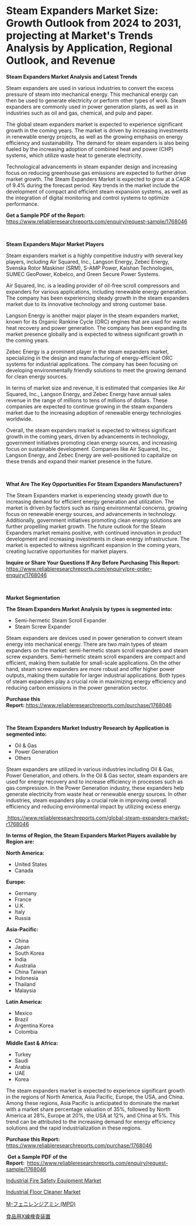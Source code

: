 <p><h1>Steam Expanders Market Size: Growth Outlook from 2024 to 2031, projecting at Market's Trends Analysis by Application, Regional Outlook, and Revenue</h1></p><p><strong>Steam Expanders Market Analysis and Latest Trends</strong></p>
<p><p>Steam expanders are used in various industries to convert the excess pressure of steam into mechanical energy. This mechanical energy can then be used to generate electricity or perform other types of work. Steam expanders are commonly used in power generation plants, as well as in industries such as oil and gas, chemical, and pulp and paper.</p><p>The global steam expanders market is expected to experience significant growth in the coming years. The market is driven by increasing investments in renewable energy projects, as well as the growing emphasis on energy efficiency and sustainability. The demand for steam expanders is also being fueled by the increasing adoption of combined heat and power (CHP) systems, which utilize waste heat to generate electricity.</p><p>Technological advancements in steam expander design and increasing focus on reducing greenhouse gas emissions are expected to further drive market growth. The Steam Expanders Market is expected to grow at a CAGR of 9.4% during the forecast period. Key trends in the market include the development of compact and efficient steam expansion systems, as well as the integration of digital monitoring and control systems to optimize performance.</p></p>
<p><strong>Get a Sample PDF of the Report:&nbsp;</strong> <a href="https://www.reliableresearchreports.com/enquiry/request-sample/1768046">https://www.reliableresearchreports.com/enquiry/request-sample/1768046</a></p>
<p>&nbsp;</p>
<p><strong>Steam Expanders Major Market Players</strong></p>
<p><p>Steam expanders market is a highly competitive industry with several key players, including Air Squared, Inc., Langson Energy, Zebec Energy, Svenska Rotor Maskiner (SRM), S-AMP Power, Kaishan Technologies, SUMEC GeoPower, Kobelco, and Green Secure Power Systems.</p><p>Air Squared, Inc. is a leading provider of oil-free scroll compressors and expanders for various applications, including renewable energy generation. The company has been experiencing steady growth in the steam expanders market due to its innovative technology and strong customer base.</p><p>Langson Energy is another major player in the steam expanders market, known for its Organic Rankine Cycle (ORC) engines that are used for waste heat recovery and power generation. The company has been expanding its market presence globally and is expected to witness significant growth in the coming years.</p><p>Zebec Energy is a prominent player in the steam expanders market, specializing in the design and manufacturing of energy-efficient ORC systems for industrial applications. The company has been focusing on developing environmentally friendly solutions to meet the growing demand for clean energy sources.</p><p>In terms of market size and revenue, it is estimated that companies like Air Squared, Inc., Langson Energy, and Zebec Energy have annual sales revenue in the range of millions to tens of millions of dollars. These companies are expected to continue growing in the steam expanders market due to the increasing adoption of renewable energy technologies worldwide.</p><p>Overall, the steam expanders market is expected to witness significant growth in the coming years, driven by advancements in technology, government initiatives promoting clean energy sources, and increasing focus on sustainable development. Companies like Air Squared, Inc., Langson Energy, and Zebec Energy are well-positioned to capitalize on these trends and expand their market presence in the future.</p></p>
<p>&nbsp;</p>
<p><strong>What Are The Key Opportunities For Steam Expanders Manufacturers?</strong></p>
<p><p>The Steam Expanders market is experiencing steady growth due to increasing demand for efficient energy generation and utilization. The market is driven by factors such as rising environmental concerns, growing focus on renewable energy sources, and advancements in technology. Additionally, government initiatives promoting clean energy solutions are further propelling market growth. The future outlook for the Steam Expanders market remains positive, with continued innovation in product development and increasing investments in clean energy infrastructure. The market is expected to witness significant expansion in the coming years, creating lucrative opportunities for market players.</p></p>
<p><strong>Inquire or Share Your Questions If Any Before Purchasing This Report:</strong> <a href="https://www.reliableresearchreports.com/enquiry/pre-order-enquiry/1768046">https://www.reliableresearchreports.com/enquiry/pre-order-enquiry/1768046</a></p>
<p>&nbsp;</p>
<p><strong>Market Segmentation</strong></p>
<p><strong>The Steam Expanders Market Analysis by types is segmented into:</strong></p>
<p><ul><li>Semi-hermetic Steam Scroll Expander</li><li>Steam Screw Expander</li></ul></p>
<p><p>Steam expanders are devices used in power generation to convert steam energy into mechanical energy. There are two main types of steam expanders on the market: semi-hermetic steam scroll expanders and steam screw expanders. Semi-hermetic steam scroll expanders are compact and efficient, making them suitable for small-scale applications. On the other hand, steam screw expanders are more robust and offer higher power outputs, making them suitable for larger industrial applications. Both types of steam expanders play a crucial role in maximizing energy efficiency and reducing carbon emissions in the power generation sector.</p></p>
<p><strong>Purchase this Report:&nbsp;</strong><a href="https://www.reliableresearchreports.com/purchase/1768046">https://www.reliableresearchreports.com/purchase/1768046</a></p>
<p>&nbsp;</p>
<p><strong>The Steam Expanders Market Industry Research by Application is segmented into:</strong></p>
<p><ul><li>Oil & Gas</li><li>Power Generation</li><li>Others</li></ul></p>
<p><p>Steam expanders are utilized in various industries including Oil & Gas, Power Generation, and others. In the Oil & Gas sector, steam expanders are used for energy recovery and to increase efficiency in processes such as gas compression. In the Power Generation industry, these expanders help generate electricity from waste heat or renewable energy sources. In other industries, steam expanders play a crucial role in improving overall efficiency and reducing environmental impact by utilizing excess energy.</p></p>
<p><a href="https://www.reliableresearchreports.com/global-steam-expanders-market-r1768046">&nbsp;https://www.reliableresearchreports.com/global-steam-expanders-market-r1768046</a></p>
<p><strong>In terms of Region, the Steam Expanders Market Players available by Region are:</strong></p>
<p>
    <p> <strong> North America: </strong>
        <ul>
            <li>United States</li>
            <li>Canada</li>
        </ul>
        </p> 
    <p> <strong> Europe: </strong>
        <ul>
            <li>Germany</li>
            <li>France</li>
            <li>U.K.</li>
            <li>Italy</li>
            <li>Russia</li>
        </ul>
        </p> 
    <p> <strong> Asia-Pacific: </strong>
        <ul>
            <li>China</li>
            <li>Japan</li>
            <li>South Korea</li>
            <li>India</li>
            <li>Australia</li>
            <li>China Taiwan</li>
            <li>Indonesia</li>
            <li>Thailand</li>
            <li>Malaysia</li>
        </ul>
        </p> 
    <p> <strong> Latin America: </strong>
        <ul>
            <li>Mexico</li>
            <li>Brazil</li>
            <li>Argentina Korea</li>
            <li>Colombia</li>
        </ul>
        </p> 
    <p> <strong> Middle East & Africa: </strong>
        <ul>
            <li>Turkey</li>
            <li>Saudi</li>
            <li>Arabia</li>
            <li>UAE</li>
            <li>Korea</li>
        </ul>
    </p>
    </p>
<p><p>The steam expanders market is expected to experience significant growth in the regions of North America, Asia Pacific, Europe, the USA, and China. Among these regions, Asia Pacific is anticipated to dominate the market with a market share percentage valuation of 35%, followed by North America at 28%, Europe at 20%, the USA at 12%, and China at 5%. This trend can be attributed to the increasing demand for energy efficiency solutions and the rapid industrialization in these regions.</p></p>
<p><strong>Purchase this Report: </strong><a href="https://www.reliableresearchreports.com/purchase/1768046">https://www.reliableresearchreports.com/purchase/1768046</a></p>
<p>&nbsp;<strong>Get a Sample PDF of the Report:&nbsp;&nbsp;</strong><a href="https://www.reliableresearchreports.com/enquiry/request-sample/1768046">https://www.reliableresearchreports.com/enquiry/request-sample/1768046</a></p>
<p><strong></strong></p>
<p><p><a href="https://github.com/sajonf007/Market-Research-Report-List-1/blob/main/industrial-fire-safety-equipment-market.md">Industrial Fire Safety Equipment Market</a></p><p><a href="https://github.com/ernidarwin455/Market-Research-Report-List-1/blob/main/industrial-floor-cleaner-market.md">Industrial Floor Cleaner Market</a></p><p><a href="https://github.com/LeoraEber/Market-Research-Report-List-1/blob/main/3830176162936.md">M-フェニレンジアミン (MPD)</a></p><p><a href="https://github.com/tubbs463/Market-Research-Report-List-1/blob/main/6360596162935.md">食品用X線検査装置</a></p></p>